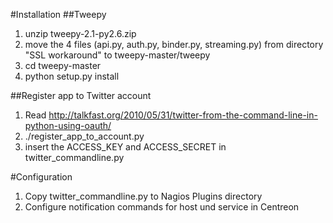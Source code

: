 #Installation
##Tweepy
1. unzip tweepy-2.1-py2.6.zip
2. move the 4 files (api.py, auth.py, binder.py, streaming.py) from directory "SSL workaround" to tweepy-master/tweepy
3. cd tweepy-master
4. python setup.py install

##Register app to Twitter account
1. Read http://talkfast.org/2010/05/31/twitter-from-the-command-line-in-python-using-oauth/
2. ./register_app_to_account.py
3. insert the ACCESS_KEY and ACCESS_SECRET in twitter_commandline.py

#Configuration
1. Copy twitter_commandline.py to Nagios Plugins directory
2. Configure notification commands for host und service in Centreon